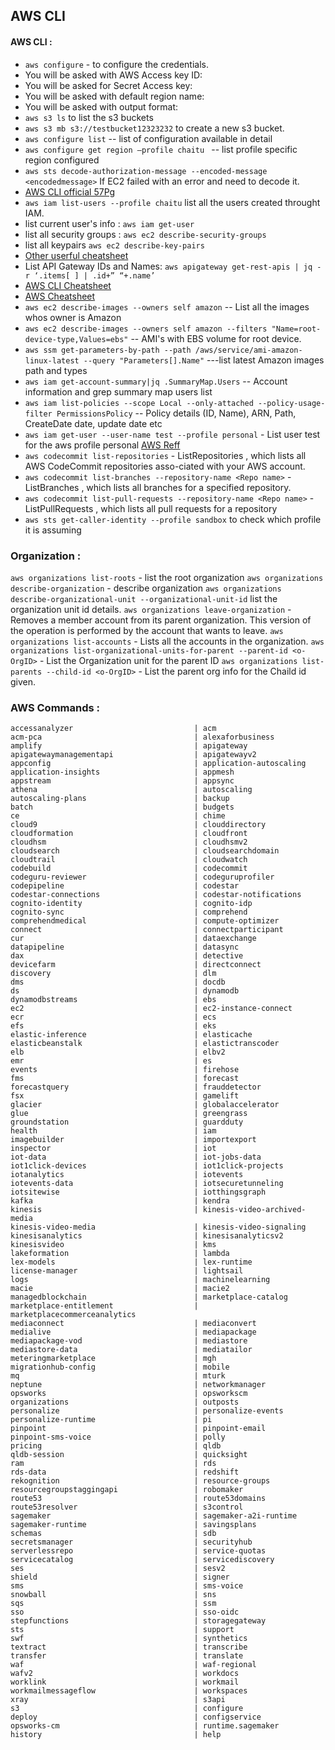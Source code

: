## AWS CLI 
#### AWS CLI :
-	`aws configure` -  to configure the credentials.
-	You will be asked with AWS Access key ID:
-	You will be asked for Secret Access key:
-	You will be asked with default region name: 
-	You will be asked with output format:
-	`aws s3 ls` to list the s3 buckets
-	`aws s3 mb s3://testbucket12323232` to create a new s3 bucket.
-	`aws configure list`  -- list of configuration available in detail
-	`aws configure get region –profile chaitu `  -- list profile specific region configured 
-	`aws sts decode-authorization-message --encoded-message <encodedmessage>` If EC2 failed with an error and need to decode it.
-	[AWS CLI official 57Pg](https://docs.aws.amazon.com/cli/latest/userguide/aws-cli.pdf)
-	`aws iam list-users --profile chaitu` list all the users created throught IAM.
-	list current user's info : `aws iam get-user`
-	list all security groups : `aws ec2 describe-security-groups`
-	list all keypairs  `aws ec2 describe-key-pairs`
-	[Other userful cheatsheet](https://gist.github.com/apolloclark/b3f60c1f68aa972d324b)
-	List API Gateway IDs and Names: `aws apigateway get-rest-apis | jq -r ‘.items[ ] | .id+” “+.name’`
-	[AWS CLI Cheatsheet](https://www.bluematador.com/learn/aws-cli-cheatsheet)
-	[AWS Cheatsheet](https://dev.to/mdminhazulhaque/aws-cli-cheatsheet-15f2)
-	`aws ec2 describe-images --owners self amazon` -- List all the images whos owner is Amazon
-	`aws ec2 describe-images --owners self amazon --filters "Name=root-device-type,Values=ebs"` -- AMI's with EBS volume for root device.
- `aws ssm get-parameters-by-path --path /aws/service/ami-amazon-linux-latest --query "Parameters[].Name"` ---list latest Amazon images path and types
- `aws iam get-account-summary|jq .SummaryMap.Users` -- Account information and  grep summary map users list
- `aws iam list-policies --scope Local --only-attached --policy-usage-filter PermissionsPolicy` -- Policy details (ID, Name), ARN, Path, CreateDate date, update date etc
- `aws iam get-user --user-name test --profile personal` - List user test for the aws profile personal [AWS Reff](https://docs.aws.amazon.com/cli/latest/reference/iam/get-user.html)
 - `aws codecommit list-repositories` - ListRepositories  , which lists all AWS CodeCommit repositories asso-ciated with your AWS account.
 - `aws codecommit list-branches --repository-name <Repo name>` - ListBranches , which lists all branches for a specified repository.
 - `aws codecommit list-pull-requests --repository-name <Repo name>` - ListPullRequests , which lists all pull requests for a repository
 - `aws sts get-caller-identity --profile sandbox` to check which profile it is assuming 

### Organization :
`aws organizations list-roots` - list the root organization
`aws organizations describe-organization` - describe organization
`aws organizations describe-organizational-unit --organizational-unit-id` list the organization unit id details.
`aws organizations leave-organization`  - Removes  a member account from its parent organization. This version of the operation is performed by the account that wants to leave.
`aws organizations list-accounts` - Lists  all  the  accounts  in  the  organization.
`aws organizations list-organizational-units-for-parent --parent-id <o-OrgID>` - List the Organization unit for the parent ID
`aws organizations list-parents --child-id <o-OrgID>` - List the parent org info for the Chaild id given.



### AWS Commands :
```
accessanalyzer                           | acm
acm-pca                                  | alexaforbusiness
amplify                                  | apigateway
apigatewaymanagementapi                  | apigatewayv2
appconfig                                | application-autoscaling
application-insights                     | appmesh
appstream                                | appsync
athena                                   | autoscaling
autoscaling-plans                        | backup
batch                                    | budgets
ce                                       | chime
cloud9                                   | clouddirectory
cloudformation                           | cloudfront
cloudhsm                                 | cloudhsmv2
cloudsearch                              | cloudsearchdomain
cloudtrail                               | cloudwatch
codebuild                                | codecommit
codeguru-reviewer                        | codeguruprofiler
codepipeline                             | codestar
codestar-connections                     | codestar-notifications
cognito-identity                         | cognito-idp
cognito-sync                             | comprehend
comprehendmedical                        | compute-optimizer
connect                                  | connectparticipant
cur                                      | dataexchange
datapipeline                             | datasync
dax                                      | detective
devicefarm                               | directconnect
discovery                                | dlm
dms                                      | docdb
ds                                       | dynamodb
dynamodbstreams                          | ebs
ec2                                      | ec2-instance-connect
ecr                                      | ecs
efs                                      | eks
elastic-inference                        | elasticache
elasticbeanstalk                         | elastictranscoder
elb                                      | elbv2
emr                                      | es
events                                   | firehose
fms                                      | forecast
forecastquery                            | frauddetector
fsx                                      | gamelift
glacier                                  | globalaccelerator
glue                                     | greengrass
groundstation                            | guardduty
health                                   | iam
imagebuilder                             | importexport
inspector                                | iot
iot-data                                 | iot-jobs-data
iot1click-devices                        | iot1click-projects
iotanalytics                             | iotevents
iotevents-data                           | iotsecuretunneling
iotsitewise                              | iotthingsgraph
kafka                                    | kendra
kinesis                                  | kinesis-video-archived-media
kinesis-video-media                      | kinesis-video-signaling
kinesisanalytics                         | kinesisanalyticsv2
kinesisvideo                             | kms
lakeformation                            | lambda
lex-models                               | lex-runtime
license-manager                          | lightsail
logs                                     | machinelearning
macie                                    | macie2
managedblockchain                        | marketplace-catalog
marketplace-entitlement                  | marketplacecommerceanalytics
mediaconnect                             | mediaconvert
medialive                                | mediapackage
mediapackage-vod                         | mediastore
mediastore-data                          | mediatailor
meteringmarketplace                      | mgh
migrationhub-config                      | mobile
mq                                       | mturk
neptune                                  | networkmanager
opsworks                                 | opsworkscm
organizations                            | outposts
personalize                              | personalize-events
personalize-runtime                      | pi
pinpoint                                 | pinpoint-email
pinpoint-sms-voice                       | polly
pricing                                  | qldb
qldb-session                             | quicksight
ram                                      | rds
rds-data                                 | redshift
rekognition                              | resource-groups
resourcegroupstaggingapi                 | robomaker
route53                                  | route53domains
route53resolver                          | s3control
sagemaker                                | sagemaker-a2i-runtime
sagemaker-runtime                        | savingsplans
schemas                                  | sdb
secretsmanager                           | securityhub
serverlessrepo                           | service-quotas
servicecatalog                           | servicediscovery
ses                                      | sesv2
shield                                   | signer
sms                                      | sms-voice
snowball                                 | sns
sqs                                      | ssm
sso                                      | sso-oidc
stepfunctions                            | storagegateway
sts                                      | support
swf                                      | synthetics
textract                                 | transcribe
transfer                                 | translate
waf                                      | waf-regional
wafv2                                    | workdocs
worklink                                 | workmail
workmailmessageflow                      | workspaces
xray                                     | s3api
s3                                       | configure
deploy                                   | configservice
opsworks-cm                              | runtime.sagemaker
history                                  | help
```
